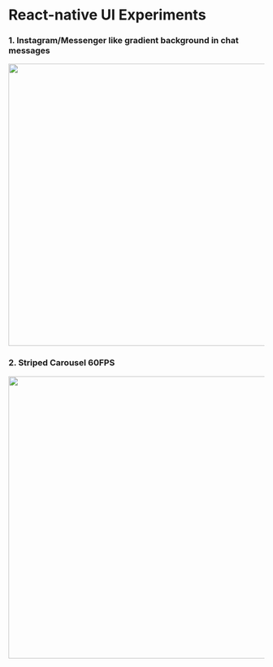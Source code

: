 # React-native UI Experiments

### 1. Instagram/Messenger like gradient background in chat messages
<img src="https://github.com/Manish2612/RNLab/blob/main/assets/gradient-chat.gif" height="555" />


### 2. Striped Carousel 60FPS
<img src="https://github.com/Manish2612/RNLab/blob/main/assets/StripedCarousel.gif" height="555" />
